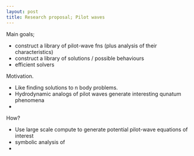 ```yaml
---
layout: post
title: Research proposal; Pilot waves
---
```


Main goals;
- construct a library of pilot-wave fns (plus analysis of their characteristics)
- construct a library of solutions / possible behaviours
- efficient solvers

Motivation.
- Like finding solutions to n body problems.
- Hydrodynamic analogs of pilot waves generate interesting qunatum phenomena
- 

How?
- Use large scale compute to generate potential pilot-wave equations of interest
- symbolic analysis of 
- 